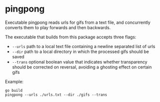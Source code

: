 # pingpong

Executable pingpong reads urls for gifs from a text file, and concurrently converts them to play forwards and then backwards.

The executable that builds from this package accepts three flags:

  - `--urls` path to a local text file containing a newline separated list of urls
  - `--dir` path to a local directory in which the processed gifs should be saved
  - `--trans` optional boolean value that indicates whether transparency should be corrected on reversal, avoiding a ghosting effect on certain gifs

Example:

```
go build
pingpong --urls ./urls.txt --dir ./gifs --trans
```
